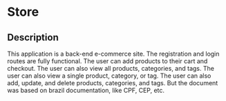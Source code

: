 # Store


## Description

This application is a back-end e-commerce site. The registration and login routes are fully functional. The user can add products to their cart and checkout. The user can also view all products, categories, and tags. The user can also view a single product, category, or tag. The user can also add, update, and delete products, categories, and tags. But the document was based on brazil documentation, like CPF, CEP, etc.
